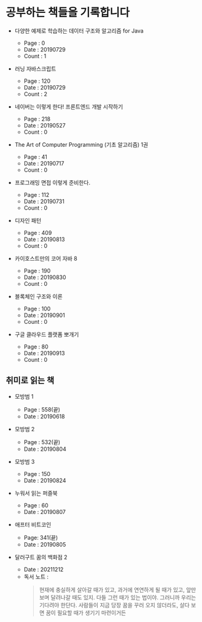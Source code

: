 # 공부하는 책들을 기록합니다

- 다양한 예제로 학습하는 데이터 구조와 알고리즘 for Java
  - Page : 0
  - Date : 20190729
  - Count : 1

- 러닝 자바스크립트
  - Page : 120
  - Date : 20190729
  - Count : 2

- 네이버는 이렇게 한다! 프론트엔드 개발 시작하기
  - Page : 218
  - Date : 20190527
  - Count : 0

- The Art of Computer Programming (기초 알고리즘) 1권
  - Page : 41
  - Date : 20190717
  - Count : 0  

- 프로그래밍 면접 이렇게 준비한다.
  - Page : 112
  - Date : 20190731
  - Count : 0

- 디자인 패턴
  - Page : 409
  - Date : 20190813
  - Count : 0

- 카이호스트만의 코어 자바 8
  - Page : 190
  - Date : 20190830
  - Count : 0

- 블록체인 구조와 이론
  - Page : 100
  - Date : 20190901
  - Count : 0

- 구글 클라우드 플랫폼 뽀개기
  - Page : 80
  - Date : 20190913
  - Count : 0

## 취미로 읽는 책

- 모방범 1
  - Page : 558(끝)
  - Date : 20190618

- 모방범 2
  - Page : 532(끝)
  - Date : 20190804

- 모방범 3
  - Page : 150
  - Date : 20190824

- 누워서 읽는 퍼즐북
  - Page : 60
  - Date : 20190807

- 애프터 비트코인
  - Page: 341(끝)
  - Date : 20190805

- 달러구트 꿈의 백화점 2 
  - Date : 20211212
  - 독서 노트 :
    > 현재에 충실하게 살아갈 때가 있고, 과거에 연연하게 될 때가 있고, 앞만 보며 달려나갈 때도 있지.
    다들 그런 때가 있는 법이야. 그러니까 우리는 기다려야 한단다. 사람들이 지금 당장 꿈을 꾸러 오지 않더라도, 살다 보면 
    꿈이 필요할 때가 생기기 마련이거든 

